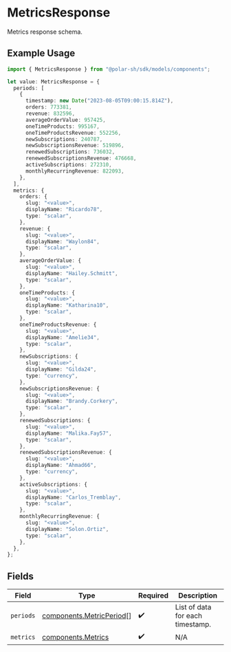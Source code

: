 # MetricsResponse

Metrics response schema.

## Example Usage

```typescript
import { MetricsResponse } from "@polar-sh/sdk/models/components";

let value: MetricsResponse = {
  periods: [
    {
      timestamp: new Date("2023-08-05T09:00:15.814Z"),
      orders: 773381,
      revenue: 832596,
      averageOrderValue: 957425,
      oneTimeProducts: 995167,
      oneTimeProductsRevenue: 552256,
      newSubscriptions: 240787,
      newSubscriptionsRevenue: 519896,
      renewedSubscriptions: 736032,
      renewedSubscriptionsRevenue: 476668,
      activeSubscriptions: 272310,
      monthlyRecurringRevenue: 822093,
    },
  ],
  metrics: {
    orders: {
      slug: "<value>",
      displayName: "Ricardo78",
      type: "scalar",
    },
    revenue: {
      slug: "<value>",
      displayName: "Waylon84",
      type: "scalar",
    },
    averageOrderValue: {
      slug: "<value>",
      displayName: "Hailey.Schmitt",
      type: "scalar",
    },
    oneTimeProducts: {
      slug: "<value>",
      displayName: "Katharina10",
      type: "scalar",
    },
    oneTimeProductsRevenue: {
      slug: "<value>",
      displayName: "Amelie34",
      type: "scalar",
    },
    newSubscriptions: {
      slug: "<value>",
      displayName: "Gilda24",
      type: "currency",
    },
    newSubscriptionsRevenue: {
      slug: "<value>",
      displayName: "Brandy.Corkery",
      type: "scalar",
    },
    renewedSubscriptions: {
      slug: "<value>",
      displayName: "Malika.Fay57",
      type: "scalar",
    },
    renewedSubscriptionsRevenue: {
      slug: "<value>",
      displayName: "Ahmad66",
      type: "currency",
    },
    activeSubscriptions: {
      slug: "<value>",
      displayName: "Carlos_Tremblay",
      type: "scalar",
    },
    monthlyRecurringRevenue: {
      slug: "<value>",
      displayName: "Solon.Ortiz",
      type: "scalar",
    },
  },
};
```

## Fields

| Field                                                                | Type                                                                 | Required                                                             | Description                                                          |
| -------------------------------------------------------------------- | -------------------------------------------------------------------- | -------------------------------------------------------------------- | -------------------------------------------------------------------- |
| `periods`                                                            | [components.MetricPeriod](../../models/components/metricperiod.md)[] | :heavy_check_mark:                                                   | List of data for each timestamp.                                     |
| `metrics`                                                            | [components.Metrics](../../models/components/metrics.md)             | :heavy_check_mark:                                                   | N/A                                                                  |